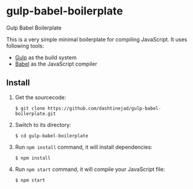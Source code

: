 # gulp-babel-boilerplate
Gulp Babel Boilerplate


This is a very simple minimal boilerplate for compiling JavaScript. It uses following tools:

+ [Gulp](http://gulpjs.com/) as the build system
+ [Babel](http://babeljs.io/) as the JavaScript compiler


## Install

1. Get the sourcecode:
    ```
    $ git clone https://github.com/dashtinejad/gulp-babel-boilerplate.git
    ```

2. Switch to its directory:
    ```
    $ cd gulp-babel-boilerplate
    ```

3. Run `npm install` command, it will install dependencies:
    ```
    $ npm install
    ```

4. Run `npm start` command, it will compile your JavaScript file:
    ```
    $ npm start
    ```